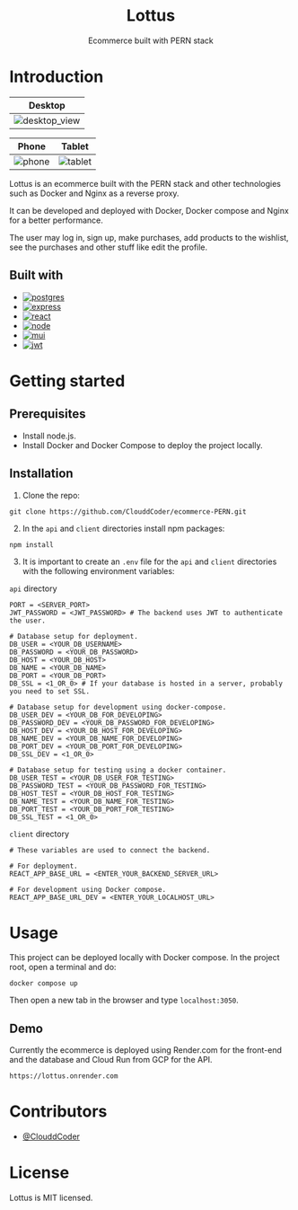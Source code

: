 <div align="center">
    <h1>Lottus</h1>
    <div><span>Ecommerce built with PERN stack</span></div>
</div>

# Introduction

<div align="center">

| Desktop                                                                                                                 |
| ----------------------------------------------------------------------------------------------------------------------- |
| ![desktop_view](https://user-images.githubusercontent.com/103080410/214464291-dd7db668-6f4c-4c5f-90a6-c219831504d1.png) |

| Phone                                                                                                            | Tablet                                                                                                            |
| ---------------------------------------------------------------------------------------------------------------- | ----------------------------------------------------------------------------------------------------------------- |
| ![phone](https://user-images.githubusercontent.com/103080410/214462884-cf7667a3-5f73-4b82-8018-fb24834b6f13.png) | ![tablet](https://user-images.githubusercontent.com/103080410/214462931-60ff4764-4f23-42f2-aaf0-e0499b85c9d1.png) |

</div>

Lottus is an ecommerce built with the PERN stack and other technologies such as Docker and Nginx as a reverse proxy.

It can be developed and deployed with Docker, Docker compose and Nginx for a better performance.

The user may log in, sign up, make purchases, add products to the wishlist, see the purchases and other stuff like edit the profile.

## Built with

- [![postgres](https://img.shields.io/badge/PostgreSQL-316192?style=for-the-badge&logo=postgresql&logoColor=white)](https://www.postgresql.org)
- [![express](https://img.shields.io/badge/Express.js-404D59?style=for-the-badge)](https://expressjs.com)
- [![react](https://img.shields.io/badge/React-20232A?style=for-the-badge&logo=react&logoColor=61DAFB)](https://reactjs.org/)
- [![node](https://img.shields.io/badge/Node.js-43853D?style=for-the-badge&logo=node.js&logoColor=white)](https://nodejs.org/en/)
- [![mui](https://img.shields.io/badge/Material--UI-0081CB?style=for-the-badge&logo=material-ui&logoColor=white)](https://mui.com)
- [![jwt](https://img.shields.io/badge/json%20web%20tokens-323330?style=for-the-badge&logo=json-web-tokens&logoColor=pink)](https://jwt.io/)

# Getting started

## Prerequisites

- Install node.js.
- Install Docker and Docker Compose to deploy the project locally.

## Installation

1. Clone the repo:

```
git clone https://github.com/ClouddCoder/ecommerce-PERN.git
```

2. In the `api` and `client` directories install npm packages:

```
npm install
```

3. It is important to create an `.env` file for the `api` and `client` directories with the following environment variables:

`api` directory

```
PORT = <SERVER_PORT>
JWT_PASSWORD = <JWT_PASSWORD> # The backend uses JWT to authenticate the user.

# Database setup for deployment.
DB_USER = <YOUR_DB_USERNAME>
DB_PASSWORD = <YOUR_DB_PASSWORD>
DB_HOST = <YOUR_DB_HOST>
DB_NAME = <YOUR_DB_NAME>
DB_PORT = <YOUR_DB_PORT>
DB_SSL = <1_OR_0> # If your database is hosted in a server, probably you need to set SSL.

# Database setup for development using docker-compose.
DB_USER_DEV = <YOUR_DB_FOR_DEVELOPING>
DB_PASSWORD_DEV = <YOUR_DB_PASSWORD_FOR_DEVELOPING>
DB_HOST_DEV = <YOUR_DB_HOST_FOR_DEVELOPING>
DB_NAME_DEV = <YOUR_DB_NAME_FOR_DEVELOPING>
DB_PORT_DEV = <YOUR_DB_PORT_FOR_DEVELOPING>
DB_SSL_DEV = <1_OR_0>

# Database setup for testing using a docker container.
DB_USER_TEST = <YOUR_DB_USER_FOR_TESTING>
DB_PASSWORD_TEST = <YOUR_DB_PASSWORD_FOR_TESTING>
DB_HOST_TEST = <YOUR_DB_HOST_FOR_TESTING>
DB_NAME_TEST = <YOUR_DB_NAME_FOR_TESTING>
DB_PORT_TEST = <YOUR_DB_PORT_FOR_TESTING>
DB_SSL_TEST = <1_OR_0>
```

`client` directory

```
# These variables are used to connect the backend.

# For deployment.
REACT_APP_BASE_URL = <ENTER_YOUR_BACKEND_SERVER_URL>

# For development using Docker compose.
REACT_APP_BASE_URL_DEV = <ENTER_YOUR_LOCALHOST_URL>
```

# Usage

This project can be deployed locally with Docker compose. In the project root, open a terminal and do:

```
docker compose up
```

Then open a new tab in the browser and type `localhost:3050`.

## Demo

Currently the ecommerce is deployed using Render.com for the front-end and the database and Cloud Run from GCP for the API.

```
https://lottus.onrender.com
```

# Contributors

- [@ClouddCoder](https://github.com/ClouddCoder)

# License

Lottus is MIT licensed.
